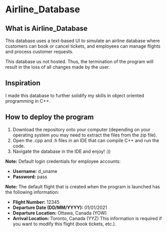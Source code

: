 # Airline_Database

## What is Airline_Database

This database uses a text-based UI to simulate an airline database where customers can book or cancel tickets, and employees can manage flights and process customer requests.

This database us not hosted. Thus, the termination of the program will result in the loss of all changes made by the user.

## Inspiration

I made this database to further solidify my skills in object oriented programming in C++.

## How to deploy the program

1. Download the repository onto your computer (depending on your operating system you may need to extract the files from the zip file).
2. Open the .cpp and .h files in an IDE that can compile C++ and run the code.
3. Navigate the database in the IDE and enjoy! :))

**Note:** Default login credentials for employee accounts:
- **Username:** d_uname
- **Password:** pass

**Note:** The default flight that is created when the program is launched has the following information:
- **Flight Number:** 12345
- **Departure Date (DD/MM/YYYY):** 01/01/2021
- **Departure Location:** Ottawa, Canada (YOW)
- **Arrival Location:** Toronto, Canada (YYZ)
This information is required if you want to modify this flight (book tickets, etc.).

